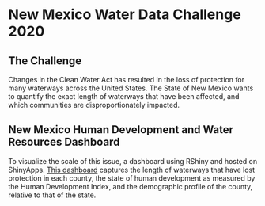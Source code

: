 # New Mexico Water Data Challenge 2020

## The Challenge  
  
Changes in the Clean Water Act has resulted in the loss of protection for many waterways across the United States. The State of New Mexico wants to quantify the exact length of waterways that have been affected, and which communities are disproportionately impacted.  

## New Mexico Human Development and Water Resources Dashboard  
  
To visualize the scale of this issue, a dashboard using RShiny and hosted on ShinyApps. [This dashboard](https://westerleyy.shinyapps.io/NM_Shiny/) captures the length of waterways that have lost protection in each county, the state of human development as measured by the Human Development Index, and the demographic profile of the county, relative to that of the state. 
